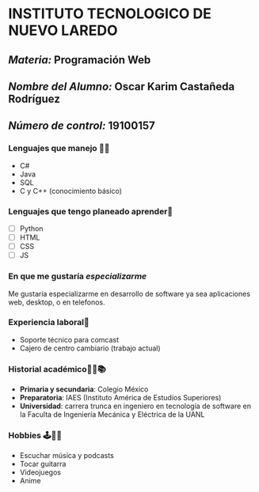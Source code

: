 # INSTITUTO TECNOLOGICO DE NUEVO LAREDO

## *Materia:* **Programación Web**  

## *Nombre del Alumno:* **Oscar Karim Castañeda Rodríguez**

## *Número de control:* **19100157**  


### **Lenguajes que manejo** 🧑‍💻

- C#
- Java
- SQL 
- C y C++ (conocimiento básico)
  

### **Lenguajes que tengo planeado aprender**📃

- [ ] Python
- [ ] HTML
- [ ] CSS
- [ ] JS
  
### **En que me gustaría *especializarme*** 


 <p> Me gustaría especializarme en desarrollo de software ya sea aplicaciones web, desktop, o en telefonos.</p>     


### **Experiencia laboral**🏢  

- Soporte técnico para comcast
- Cajero de centro cambiario (trabajo actual)  

### **Historial académico**🧑‍🎓📚

- **Primaria y secundaria**: Colegio México
- **Preparatoria**: IAES (Instituto América de Estudios Superiores)
- **Universidad**: carrera trunca en ingeniero en tecnología de software en la Faculta de Ingeniería Mecánica y Eléctrica de la UANL

### **Hobbies** 🕹️🎵🎸
- Escuchar música y podcasts
- Tocar guitarra
- Videojuegos
- Anime
